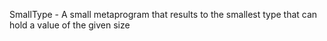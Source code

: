 SmallType - A small metaprogram that results to the smallest type that can hold a value of the given size